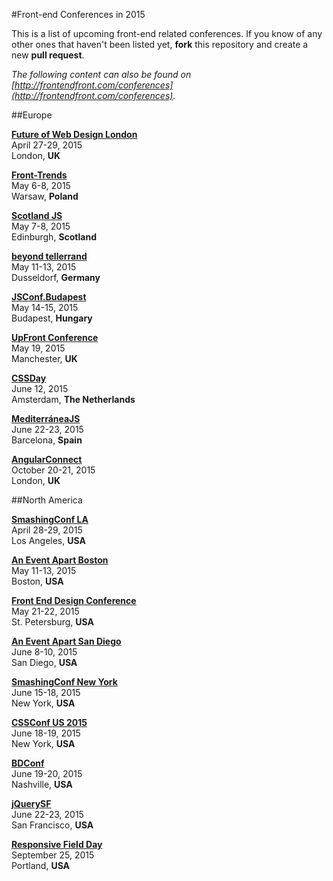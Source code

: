 #Front-end Conferences in 2015

This is a list of upcoming front-end related conferences. If you know of any other ones that haven't been listed yet, **fork** this repository and create a new **pull request**.

*The following content can also be found on [http://frontendfront.com/conferences](http://frontendfront.com/conferences).*

##Europe

**[Future of Web Design London](https://futureofwebdesign.com/london-2015/)**  
April 27-29, 2015  
London, **UK**

**[Front-Trends](http://front-trends.com/)**  
May 6-8, 2015  
Warsaw, **Poland**

**[Scotland JS](http://scotlandjs.com/)**  
May 7-8, 2015  
Edinburgh, **Scotland**

**[beyond tellerrand](http://beyondtellerrand.com/)**  
May 11-13, 2015  
Dusseldorf, **Germany**

**[JSConf.Budapest](http://jsconfbp.com/)**  
May 14-15, 2015  
Budapest, **Hungary**

**[UpFront Conference](http://upfrontconf.com/)**  
May 19, 2015  
Manchester, **UK**

**[CSSDay](http://cssday.nl/)**  
June 12, 2015  
Amsterdam, **The Netherlands**

**[MediterráneaJS](http://mediterraneajs.eu/)**  
June 22-23, 2015  
Barcelona, **Spain**

**[AngularConnect](http://angularconnect.com/)**  
October 20-21, 2015  
London, **UK**

##North America

**[SmashingConf LA](http://www.smashingconf.com/)**  
April 28-29, 2015  
Los Angeles, **USA**

**[An Event Apart Boston](http://aneventapart.com/event/boston-2015)**  
May 11-13, 2015  
Boston, **USA**

**[Front End Design Conference](http://frontenddesignconference.com/)**  
May 21-22, 2015  
St. Petersburg, **USA**  

**[An Event Apart San Diego](http://aneventapart.com/event/san-diego-2015)**  
June 8-10, 2015  
San Diego, **USA**

**[SmashingConf New York](http://www.smashingconf.com/)**  
June 15-18, 2015  
New York, **USA**

**[CSSConf US 2015](http://2015.cssconf.com/)**  
June 18-19, 2015  
New York, **USA**

**[BDConf](http://bdconf.com/)**  
June 19-20, 2015  
Nashville, **USA**

**[jQuerySF](http://jquerysf.com/)**  
June 22-23, 2015  
San Francisco, **USA**

**[Responsive Field Day](http://www.responsivefieldday.com/)**  
September 25, 2015  
Portland, **USA**
